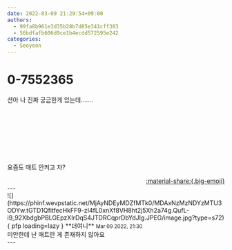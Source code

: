 ```yaml
---
date: 2022-03-09 21:29:54+09:00
authors:
  - 99fa8b961e3d35b28b7d85e341cff383
  - 56bdfafb606d9ce1b4ecdd572595e242
categories:
  - Seoyeon
---
```


# 0-7552365

<div class="post-container" markdown="1">
<div class="content-container md-sidebar__scrollwrap" markdown="1">

션아 나 진짜 궁금한게 있는데.......<br><br><br><br><br><br><br><br><br>요즘도 매트 안켜고 자?

</div>
</div>

<div style="text-align: right;" markdown="1">
<a href="https://weverse.io/fromis9/fanpost/0-7552365" style="text-align: right;">:material-share:{.big-emoji}</a>
</div>
---

<div class="comments-container md-sidebar__scrollwrap" markdown="1">
<div class="comment" markdown="1">
<div class='id-container' markdown="1">
![](https://phinf.wevpstatic.net/MjAyNDEyMDZfMTk0/MDAxNzMzNDYzMTU3ODYw.tGTD1QfitfecHkFF9-zI4fL0xnXf8VH8ht2j5Xh2a74g.QufL-i9_92XbdgbPBLGEpzXIrDqS4JTDRCqprDbYdJIg.JPEG/image.jpg?type=s72){ pfp loading=lazy }
**<span class="artist">더여니</span>** <small>Mar 09 2022, 21:30</small><br>
</div>
<div class='comment-body' markdown="1">
미안한데 난 매트란 게 존재하지 않아요
</div>
</div>
</div>
---
